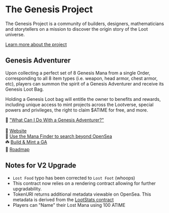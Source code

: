 # The Genesis Project
The Genesis Project is a community of builders, designers, mathematicians and storytellers on a mission to discover the origin story of the Loot universe.

[Learn more about the project](genesisproject.xyz)

## Genesis Adventurer
Upon collecting a perfect set of 8 Genesis Mana from a single Order, corresponding to all 8 item types (i.e. weapon, head armor, chest armor, etc), players can summon the spirit of a Genesis Adventurer and receive its Genesis Loot Bag.

Holding a Genesis Loot bag will entitle the owner to benefits and rewards, including unique access to mint projects across the Lootverse, special powers and privileges, the right to claim $ATIME for free, and more.


🔮 ["What Can I Do With a Genesis Adventurer?"](https://portal.genesisproject.xyz/)
<br><br>
🏰 [Website](https://genesisproject.xyz/)
<br>
🔦 [Use the Mana Finder to search beyond OpenSea](https://app.genesisproject.xyz/claim)
<br>
☘️ [Build & Mint a GA](https://app.genesisproject.xyz/claim)
<br>
📍 [Roadmap](https://genesisproject.xyz/roadmap)

## Notes for V2 Upgrade
* `Lost Food` typo has been corrected to `Lost Foot` (whoops)
* This contract now relies on a rendering contract allowing for further upgradability.
* TokenURI returns additional metadata viewable on OpenSea. This metadata is derived from the [LootStats contract](https://github.com/genesisproject4loot/loot-stats/tree/fcf8e160876ba9b416a'4096e7f877908ad8e33a3)
* Players can "Name" their Lost Mana using 100 ATIME
